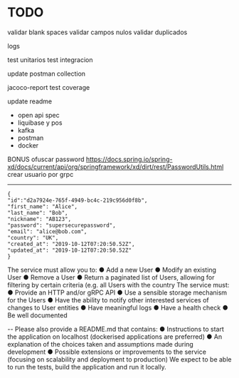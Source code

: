 # TODO

validar blank spaces
validar campos nulos
validar duplicados

logs

test unitarios
test integracion

update postman collection

jacoco-report test coverage

update readme
* open api spec
* liquibase y pos
* kafka
* postman
* docker

BONUS
ofuscar password https://docs.spring.io/spring-xd/docs/current/api/org/springframework/xd/dirt/rest/PasswordUtils.html
crear usuario por grpc


-----
```
{
"id":"d2a7924e-765f-4949-bc4c-219c956d0f8b",
"first_name": "Alice",
"last_name": "Bob",
"nickname": "AB123",
"password": "supersecurepassword",
"email": "alice@bob.com",
"country": "UK",
"created_at": "2019-10-12T07:20:50.52Z",
"updated_at": "2019-10-12T07:20:50.52Z"
}
```

The service must allow you to:
● Add a new User
● Modify an existing User
● Remove a User
● Return a paginated list of Users, allowing for filtering by certain criteria (e.g. all Users with the country
The service must:
● Provide an HTTP and/or gRPC API
● Use a sensible storage mechanism for the Users
● Have the ability to notify other interested services of changes to User entities
● Have meaningful logs
● Have a health check
● Be well documented

--
Please also provide a README.md that contains:
● Instructions to start the application on localhost (dockerised applications are preferred)
● An explanation of the choices taken and assumptions made during development
● Possible extensions or improvements to the service (focusing on scalability and deployment to production)
We expect to be able to run the tests, build the application and run it locally.